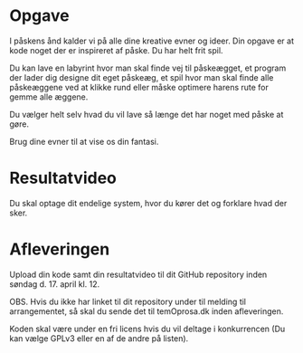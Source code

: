 # Opgave
I påskens ånd kalder vi på alle dine kreative evner og ideer. Din opgave er at kode noget der er inspireret af påske. Du har helt frit spil.

Du kan lave en labyrint hvor man skal finde vej til påskeægget, et program der Iader dig designe dit eget påskeæg, et spil hvor man skal finde alle påskeæggene ved at klikke rund eller måske optimere harens rute for gemme alle æggene.

Du vælger helt selv hvad du vil Iave så Iænge det har noget med påske at gøre.

Brug dine evner til at vise os din fantasi.

# Resultatvideo

Du skal optage dit endelige system, hvor du kører det og forklare hvad der sker.

# Afleveringen

Upload din kode samt din resultatvideo til dit GitHub repository inden søndag d. 17. april kl. 12.

OBS. Hvis du ikke har linket til dit repository under til melding til arrangementet, så skal du sende det til temOprosa.dk inden afleveringen.

Koden skal være under en fri licens hvis du vil deltage i konkurrencen (Du kan vælge GPLv3 eller en af de andre på listen).
